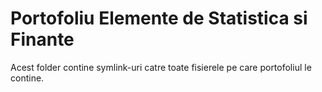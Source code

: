 # Portofoliu Elemente de Statistica si Finante

Acest folder contine symlink-uri catre toate fisierele pe care portofoliul le contine.
